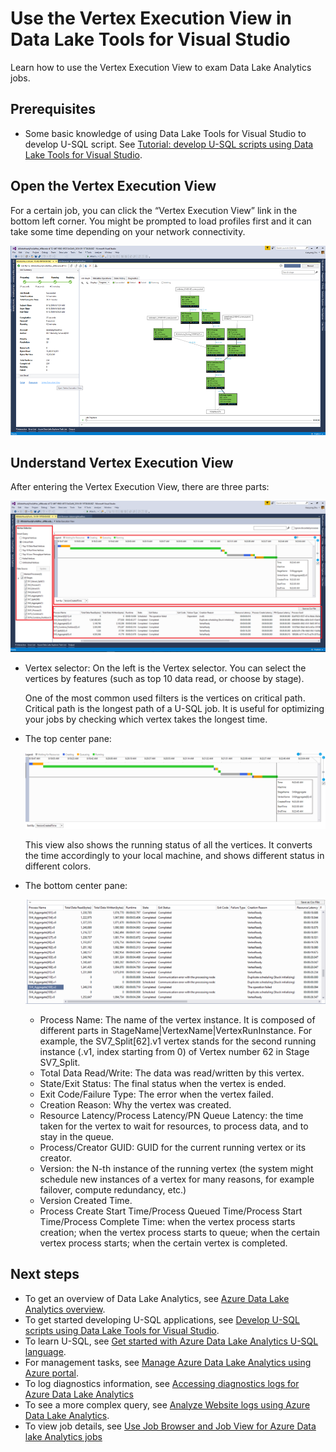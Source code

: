 <properties 
   pageTitle="Use the Vertex Execution View in Data Lake Tools for Visual Studio | Microsoft Azure" 
   description="Learn how to use the Vertex Execution View to exam Data Lake Analytics jobs." 
   services="data-lake-analytics" 
   documentationCenter="" 
   authors="mumian" 
   manager="jhubbard" 
   editor="cgronlun"/>
 
<tags
   ms.service="data-lake-analytics"
   ms.devlang="na"
   ms.topic="article"
   ms.tgt_pltfrm="na"
   ms.workload="big-data" 
   ms.date="10/13/2016"
   ms.author="jgao"/>

# Use the Vertex Execution View in Data Lake Tools for Visual Studio

Learn how to use the Vertex Execution View to exam Data Lake Analytics jobs.

## Prerequisites

- Some basic knowledge of using Data Lake Tools for Visual Studio to develop U-SQL script.  See [Tutorial: develop U-SQL scripts using Data Lake Tools for Visual Studio](data-lake-analytics-data-lake-tools-get-started.md).

## Open the Vertex Execution View

For a certain job, you can click the “Vertex Execution View” link in the bottom left corner. You might be prompted to load profiles first and it can take some time depending on your network connectivity.

![Data Lake Analytics Tools Vertex Execution View](./media/data-lake-analytics-data-lake-tools-use-vertex-execution-view/data-lake-tools-open-vertex-execution-view.png)

## Understand Vertex Execution View

After entering the Vertex Execution View, there are three parts:

![Data Lake Analytics Tools Vertex Execution View](./media/data-lake-analytics-data-lake-tools-use-vertex-execution-view/data-lake-tools-vertex-execution-view.png)

- Vertex selector: On the left is the Vertex selector.  You can select the vertices by features (such as top 10 data read, or choose by stage).

    One of the most common used filters is the vertices on critical path. Critical path is the longest path of a U-SQL job. It is useful for optimizing your jobs by checking which vertex takes the longest time.

- The top center pane:

    ![Data Lake Analytics Tools Vertex Execution View](./media/data-lake-analytics-data-lake-tools-use-vertex-execution-view/data-lake-tools-vertex-execution-view-pane2.png)

    This view also shows the running status of all the vertices. It converts the time accordingly to your local machine, and shows different status in different colors.

- The bottom center pane:

    ![Data Lake Analytics Tools Vertex Execution View](./media/data-lake-analytics-data-lake-tools-use-vertex-execution-view/data-lake-tools-vertex-execution-view-pane3.png)

    - Process Name: The name of the vertex instance. It is composed of different parts in StageName|VertexName|VertexRunInstance. For example, the SV7_Split[62].v1 vertex stands for the second running instance (.v1, index starting from 0) of Vertex number 62 in Stage SV7_Split.
    - Total Data Read/Write: The data was read/written by this vertex.
    - State/Exit Status: The final status when the vertex is ended.
    - Exit Code/Failure Type: The error when the vertex failed.
    - Creation Reason: Why the vertex was created.
    - Resource Latency/Process Latency/PN Queue Latency: the time taken for the vertex to wait for resources, to process data, and to stay in the queue.
    - Process/Creator GUID: GUID for the current running vertex or its creator.
    - Version: the N-th instance of the running vertex (the system might schedule new instances of a vertex for many reasons, for example failover, compute redundancy, etc.)
    - Version Created Time.
    - Process Create Start Time/Process Queued Time/Process Start Time/Process Complete Time: when the vertex process starts creation; when the vertex process starts to queue; when the certain vertex process starts; when the certain vertex is completed.

## Next steps

- To get an overview of Data Lake Analytics, see [Azure Data Lake Analytics overview](data-lake-analytics-overview.md).
- To get started developing U-SQL applications, see [Develop U-SQL scripts using Data Lake Tools for Visual Studio](data-lake-analytics-data-lake-tools-get-started.md).
- To learn U-SQL, see [Get started with Azure Data Lake Analytics U-SQL language](data-lake-analytics-u-sql-get-started.md).
- For management tasks, see [Manage Azure Data Lake Analytics using Azure portal](data-lake-analytics-manage-use-portal.md).
- To log diagnostics information, see [Accessing diagnostics logs for Azure Data Lake Analytics](data-lake-analytics-diagnostic-logs.md)
- To see a more complex query, see [Analyze Website logs using Azure Data Lake Analytics](data-lake-analytics-analyze-weblogs.md).
- To view job details, see [Use Job Browser and Job View for Azure Data lake Analytics jobs](data-lake-analytics-data-lake-tools-view-jobs.md)